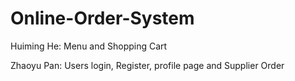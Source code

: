 # Online-Order-System
Huiming He: Menu and Shopping Cart

Zhaoyu Pan: Users login, Register, profile page and Supplier Order
